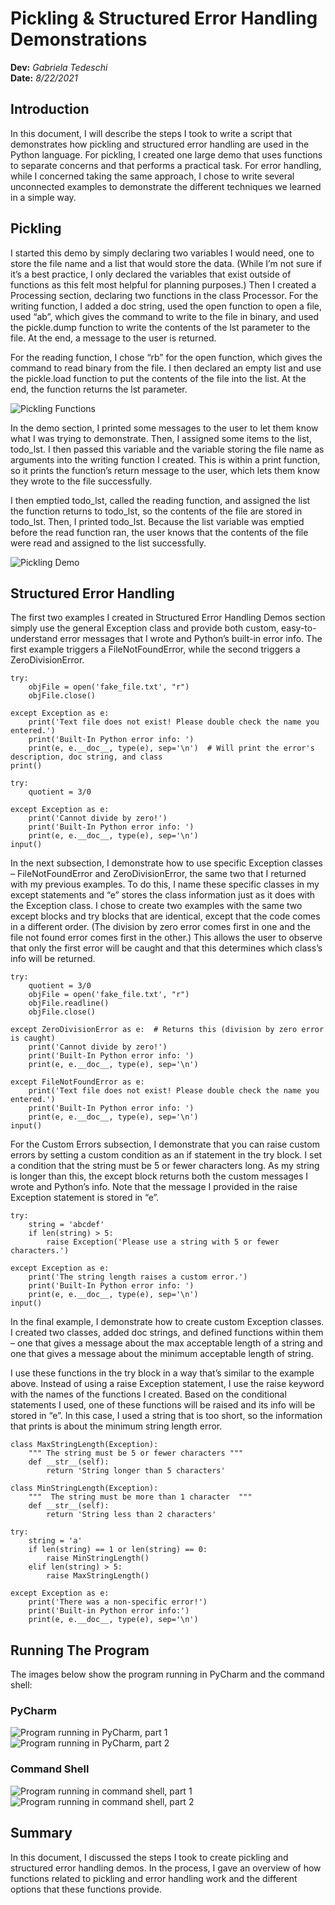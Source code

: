 # Pickling & Structured Error Handling Demonstrations  
**Dev:** *Gabriela Tedeschi*  
**Date:** *8/22/2021*  

## Introduction  
In this document, I will describe the steps I took to write a script that demonstrates how pickling and structured error handling are used in the Python language. For pickling, I created one large demo that uses functions to separate concerns and that performs a practical task. For error handling, while I concerned taking the same approach, I chose to write several unconnected examples to demonstrate the different techniques we learned in a simple way.  

## Pickling  
I started this demo by simply declaring two variables I would need, one to store the file name and a list that would store the data. (While I’m not sure if it’s a best practice, I only declared the variables that exist outside of functions as this felt most helpful for planning purposes.) Then I created a Processing section, declaring two functions in the class Processor. For the writing function, I added a doc string, used the open function to open a file, used “ab”, which gives the command to write to the file in binary, and used the pickle.dump function to write the contents of the lst parameter to the file. At the end, a message to the user is returned.  

For the reading function, I chose “rb” for the open function, which gives the command to read binary from the file. I then declared an empty list and use the pickle.load function to put the contents of the file into the list. At the end, the function returns the lst parameter.

![Pickling Functions](https://github.com/Gabriela-Tedeschi/ITFnd100-Mod07/blob/main/docs/pickling%20functions.png "Pickling Functions")  

In the demo section, I printed some messages to the user to let them know what I was trying to demonstrate. Then, I assigned some items to the list, todo_lst. I then passed this variable and the variable storing the file name as arguments into the writing function I created. This is within a print function, so it prints the function’s return message to the user, which lets them know they wrote to the file successfully.  

I then emptied todo_lst, called the reading function, and assigned the list the function returns to todo_lst, so the contents of the file are stored in todo_lst. Then, I printed todo_lst. Because the list variable was emptied before the read function ran, the user knows that the contents of the file were read and assigned to the list successfully.

![Pickling Demo](https://github.com/Gabriela-Tedeschi/ITFnd100-Mod07/blob/main/docs/pickling%20demo.png "Pickling Demo")  

## Structured Error Handling  
The first two examples I created in Structured Error Handling Demos section simply use the general Exception class and provide both custom, easy-to-understand error messages that I wrote and Python’s built-in error info. The first example triggers a FileNotFoundError, while the second triggers a ZeroDivisionError.  

```
try:
    objFile = open('fake_file.txt', "r")
    objFile.close()

except Exception as e:
    print('Text file does not exist! Please double check the name you entered.')
    print('Built-In Python error info: ')
    print(e, e.__doc__, type(e), sep='\n')  # Will print the error's description, doc string, and class
print()
```  
```
try:
    quotient = 3/0

except Exception as e:
    print('Cannot divide by zero!')
    print('Built-In Python error info: ')
    print(e, e.__doc__, type(e), sep='\n')
input()
```  

In the next subsection, I demonstrate how to use specific Exception classes – FileNotFoundError and ZeroDivisionError, the same two that I returned with my previous examples. To do this, I name these specific classes in my except statements and “e” stores the class information just as it does with the Exception class. I chose to create two examples with the same two except blocks and try blocks that are identical, except that the code comes in a different order. (The division by zero error comes first in one and the file not found error comes first in the other.) This allows the user to observe that only the first error will be caught and that this determines which class’s info will be returned.  

```
try:
    quotient = 3/0
    objFile = open('fake_file.txt', "r")
    objFile.readline()
    objFile.close()

except ZeroDivisionError as e:  # Returns this (division by zero error is caught)
    print('Cannot divide by zero!')
    print('Built-In Python error info: ')
    print(e, e.__doc__, type(e), sep='\n')

except FileNotFoundError as e:
    print('Text file does not exist! Please double check the name you entered.')
    print('Built-In Python error info: ')
    print(e, e.__doc__, type(e), sep='\n')
input()
```  

For the Custom Errors subsection, I demonstrate that you can raise custom errors by setting a custom condition as an if statement in the try block. I set a condition that the string must be 5 or fewer characters long. As my string is longer than this, the except block returns both the custom messages I wrote and Python’s info. Note that the message I provided in the raise Exception statement is stored in “e”.  

```
try:
    string = 'abcdef'
    if len(string) > 5:
        raise Exception('Please use a string with 5 or fewer characters.')

except Exception as e:
    print('The string length raises a custom error.')
    print('Built-In Python error info: ')
    print(e, e.__doc__, type(e), sep='\n')
input()
```

In the final example, I demonstrate how to create custom Exception classes. I created two classes, added doc strings, and defined functions within them – one that gives a message about the max acceptable length of a string and one that gives a message about the minimum acceptable length of string.  

I use these functions in the try block in a way that’s similar to the example above. Instead of using a raise Exception statement, I use the raise keyword with the names of the functions I created. Based on the conditional statements I used, one of these functions will be raised and its info will be stored in “e”. In this case, I used a string that is too short, so the information that prints is about the minimum string length error.  

```
class MaxStringLength(Exception):
    """ The string must be 5 or fewer characters """
    def __str__(self):
        return 'String longer than 5 characters'

class MinStringLength(Exception):
    """  The string must be more than 1 character  """
    def __str__(self):
        return 'String less than 2 characters'

try:
    string = 'a'
    if len(string) == 1 or len(string) == 0:
        raise MinStringLength()
    elif len(string) > 5:
        raise MaxStringLength()

except Exception as e:
    print('There was a non-specific error!')
    print('Built-in Python error info:')
    print(e, e.__doc__, type(e), sep='\n')
```  

## Running The Program  
The images below show the program running in PyCharm and the command shell:  

### PyCharm  
![Program running in PyCharm, part 1](https://github.com/Gabriela-Tedeschi/ITFnd100-Mod07/blob/main/docs/PyCharm%201.png "Program running in PyCharm, part 1")  
![Program running in PyCharm, part 2](https://github.com/Gabriela-Tedeschi/ITFnd100-Mod07/blob/main/docs/PyCharm%202.png "Program running in PyCharm, part 2")  

### Command Shell
![Program running in command shell, part 1](https://github.com/Gabriela-Tedeschi/ITFnd100-Mod07/blob/main/docs/command%201.png "Program running in command shell, part 1")
![Program running in command shell, part 2](https://github.com/Gabriela-Tedeschi/ITFnd100-Mod07/blob/main/docs/command%202.png "Program running in command shell, part 2")  

## Summary  
In this document, I discussed the steps I took to create pickling and structured error handling demos. In the process, I gave an overview of how functions related to pickling and error handling work and the different options that these functions provide.






